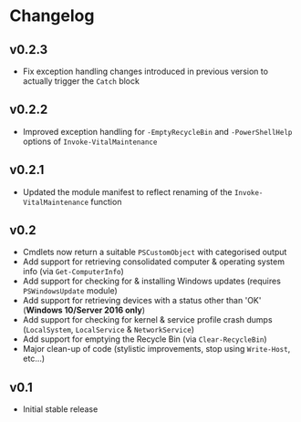 Changelog
=========

## v0.2.3

- Fix exception handling changes introduced in previous version to actually trigger the `Catch` block

## v0.2.2

- Improved exception handling for `-EmptyRecycleBin` and `-PowerShellHelp` options of `Invoke-VitalMaintenance`

## v0.2.1

- Updated the module manifest to reflect renaming of the `Invoke-VitalMaintenance` function

## v0.2

- Cmdlets now return a suitable `PSCustomObject` with categorised output
- Add support for retrieving consolidated computer & operating system info (via `Get-ComputerInfo`)
- Add support for checking for & installing Windows updates (requires `PSWindowsUpdate` module)
- Add support for retrieving devices with a status other than 'OK' (**Windows 10/Server 2016 only**)
- Add support for checking for kernel & service profile crash dumps (`LocalSystem`, `LocalService` & `NetworkService`)
- Add support for emptying the Recycle Bin (via `Clear-RecycleBin`)
- Major clean-up of code (stylistic improvements, stop using `Write-Host`, etc...)

## v0.1

- Initial stable release